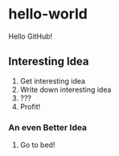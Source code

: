 # hello-world
Hello GitHub!

## Interesting Idea
1. Get interesting idea
2. Write down interesting idea
3. ???
4. Profit!

### An even Better Idea
1. Go to bed!
